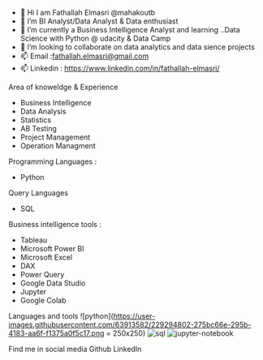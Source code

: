 * 👋 Hi I am Fathallah Elmasri @mahakoutb
* 👀 I’m BI Analyst/Data Analyst & Data enthusiast
* 🌱 I’m currently a Business Intelligence Analyst and learning ..Data Science with Python @ udacity & Data Camp
* 💞️ I’m looking to collaborate on data analytics and data sience projects
* 📫 Email :fathallah.elmasri@gmail.com
* 📫 Linkedin : https://www.linkedin.com/in/fathallah-elmasri/

Area of knoweldge & Experience

* Business Intelligence
* Data Analysis
* Statistics
* AB Testing
* Project Management
* Operation Managment

Programming Languages :

* Python

Query Languages

* SQL

Business intelligence tools :

* Tableau
* Microsoft Power BI
* Microsoft Excel
* DAX
* Power Query
* Google Data Studio
* Jupyter
* Google Colab

Languages and tools
![python](https://user-images.githubusercontent.com/63913582/229294802-275bc66e-295b-4183-aa6f-f1375a0f5c17.png = 250x250)
![sql](https://user-images.githubusercontent.com/63913582/229294822-e399b290-7cff-4419-a584-75a955af2e2a.png)
![jupyter-notebook](https://user-images.githubusercontent.com/63913582/229294830-def4160f-be00-4c04-ba06-144b4fe399eb.png)


Find me in social media
Github 
LinkedIn

